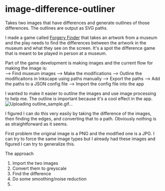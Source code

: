 # image-difference-outliner
Takes two images that have differences and generate outlines of those differences. The outlines are output as SVG paths. 

I made a game called [Forgery Finder]("https://apps.apple.com/us/app/forgery-finder/id1641783715?ign-itscg=30200&ign-itsct=apps_box_promote_link") that takes an artwork from a museum and the play needs to find the differences between the artwork in the museum and what they see on the screen.  It's a spot the difference game that is meant to be played in person at a museum. 

Part of the game development is making images and the current flow for making the image is:  
--> Find museum images
--> Make the modifications
--> Outline the modificaitons in Inkscape using paths manually
--> Export the paths
--> Add the paths to a JSON config file
--> Import the config file into the app


I wanted to make it easier to outline the images and use image processing to help me. The outline is important because it's a cool effect in the app. 
![Uploading outline_sample.gif…]()

I figured I can do this very easily by taking the difference of the images, then finding the edges, and converting that to a path. Obviously nothing is as straightforward as it seems. 

First problem the original image is a PNG and the modified one is a JPG. I can try to force the same image types but I already had these images and figured I can try to generalize this. 


The approach

1. Import the two images
2. Convert them to greyscale
3. Find the difference
4. Do some smoothing/noise reduction
5. 

